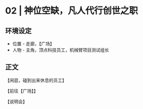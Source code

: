 # 02 | 神位空缺，凡人代行创世之职

## 环境设定

* 位置 - 走廊，【广场】
* 人物 - 主角，顶点科技员工，机械臂项目测试组长

## 正文

【闲逛，碰到出来休息的员工】

【前往【广场】】

【说明会】

